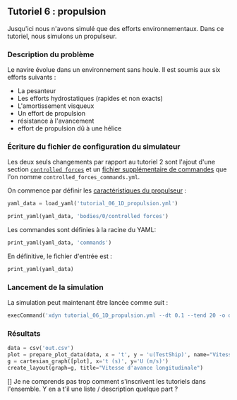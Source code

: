 ## Tutoriel 6 : propulsion

Jusqu'ici nous n'avons simulé que des efforts environnementaux. Dans ce
tutoriel, nous simulons un propulseur.

### Description du problème

Le navire évolue dans un environnement sans houle. Il est soumis aux six
efforts suivants :

- La pesanteur
- Les efforts hydrostatiques (rapides et non exacts)
- L'amortissement visqueux
- Un effort de propulsion
- résistance à l'avancement
- effort de propulsion dû à une hélice

### Écriture du fichier de configuration du simulateur

Les deux seuls changements par rapport au tutoriel 2 sont l'ajout d'une section
[`controlled forces`](#efforts-commandés) et un
[fichier supplémentaire de commandes](#syntaxe-du-fichier-de-commande)
que l'on nomme `controlled_forces_commands.yml`.

On commence par définir les [caractéristiques du propulseur](#efforts-commandés) :

```python echo=False, results='raw', name='tutorial_06_load_yaml'
yaml_data = load_yaml('tutorial_06_1D_propulsion.yml')
```

```python echo=False, results='raw', name='tutorial_06_print_controlled_forces_section'
print_yaml(yaml_data, 'bodies/0/controlled forces')
```

Les commandes sont définies à la racine du YAML:

```python echo=False, results='raw', name='tutorial_06_print_commands_section'
print_yaml(yaml_data, 'commands')
```

En définitive, le fichier d'entrée est :

```python echo=False, results='raw', name='tutorial_06_print_full_yaml'
print_yaml(yaml_data)
```

### Lancement de la simulation

La simulation peut maintenant être lancée comme suit :

```python echo=False, results='raw', name='tutorial_06_launch_simulation'
execCommand('xdyn tutorial_06_1D_propulsion.yml --dt 0.1 --tend 20 -o out.csv')
```

### Résultats

```python echo=False, results='raw', name='tutorial_06_plot_results'
data = csv('out.csv')
plot = prepare_plot_data(data, x = 't', y = 'u(TestShip)', name="Vitesse d'avance")
g = cartesian_graph([plot], x='t (s)', y='U (m/s)')
create_layout(graph=g, title="Vitesse d'avance longitudinale")
```
<comment>[] Je ne comprends pas trop comment s'inscrivent les tutoriels dans l'ensemble. Y en a t'il une liste / description quelque part ? </comment>